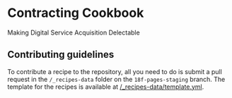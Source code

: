 # Contracting Cookbook

Making Digital Service Acquisition Delectable

## Contributing guidelines

To contribute a recipe to the repository, all you need to do is submit a pull request in the `/_recipes-data` folder on the `18f-pages-staging` branch. The template for the recipes is available at [/_recipes-data/template.yml](https://github.com/18F/contracting-cookbook/blob/18f-pages-staging/_recipes-data/template.yml).
